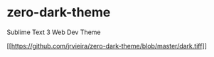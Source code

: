 # zero-dark-theme

Sublime Text 3 Web Dev Theme

[[https://github.com/jrvieira/zero-dark-theme/blob/master/dark.tiff]]

